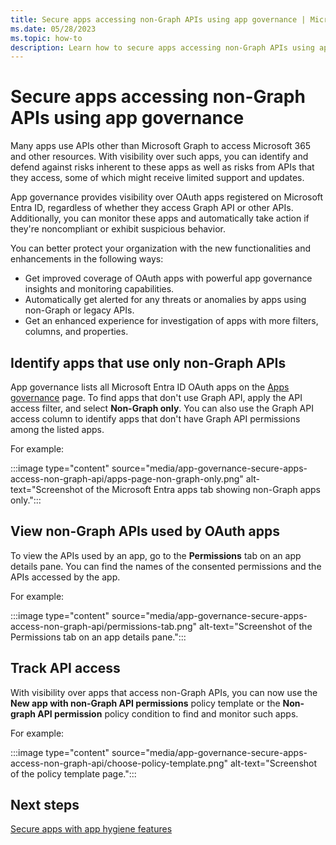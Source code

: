 ```yaml
---
title: Secure apps accessing non-Graph APIs using app governance | Microsoft Defender for Cloud Apps
ms.date: 05/28/2023
ms.topic: how-to
description: Learn how to secure apps accessing non-Graph APIs using app governance in Microsoft Defender XDR with Microsoft Defender for Cloud Apps
---
```


# Secure apps accessing non-Graph APIs using app governance

Many apps use APIs other than Microsoft Graph to access Microsoft 365 and other resources. With visibility over such apps, you can identify and defend against risks inherent to these apps as well as risks from APIs that they access, some of which might receive limited support and updates.

App governance provides visibility over OAuth apps registered on Microsoft Entra ID, regardless of whether they access Graph API or other APIs. Additionally, you can monitor these apps and automatically take action if they're noncompliant or exhibit suspicious behavior.

You can better protect your organization with the new functionalities and enhancements in the following ways:

- Get improved coverage of OAuth apps with powerful app governance insights and monitoring capabilities.
- Automatically get alerted for any threats or anomalies by apps using non-Graph or legacy APIs.
- Get an enhanced experience for investigation of apps with more filters, columns, and properties.

## Identify apps that use only non-Graph APIs

App governance lists all Microsoft Entra ID OAuth apps on the [Apps governance](https://security.microsoft.com/cloudapps/app-governance?viewid=allApps) page. To find apps that don't use Graph API, apply the API access filter, and select **Non-Graph only**. You can also use the Graph API access column to identify apps that don't have Graph API permissions among the listed apps.

For example:

:::image type="content" source="media/app-governance-secure-apps-access-non-graph-api/apps-page-non-graph-only.png" alt-text="Screenshot of the Microsoft Entra apps tab showing non-Graph apps only.":::

## View non-Graph APIs used by OAuth apps

To view the APIs used by an app, go to the **Permissions** tab on an app details pane. You can find the names of the consented permissions and the APIs accessed by the app.

For example:

:::image type="content" source="media/app-governance-secure-apps-access-non-graph-api/permissions-tab.png" alt-text="Screenshot of the Permissions tab on an app details pane.":::

## Track API access

With visibility over apps that access non-Graph APIs, you can now use the **New app with non-Graph API permissions** policy template or the **Non-graph API permission** policy condition to find and monitor such apps.

For example:

:::image type="content" source="media/app-governance-secure-apps-access-non-graph-api/choose-policy-template.png" alt-text="Screenshot of the policy template page.":::


## Next steps

[Secure apps with app hygiene features](app-governance-secure-apps-app-hygiene-features.md)
